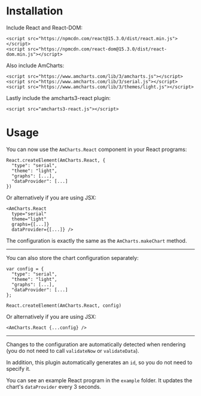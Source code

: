Installation
============

Include React and React-DOM:

```
<script src="https://npmcdn.com/react@15.3.0/dist/react.min.js"></script>
<script src="https://npmcdn.com/react-dom@15.3.0/dist/react-dom.min.js"></script>
```

Also include AmCharts:

```
<script src="https://www.amcharts.com/lib/3/amcharts.js"></script>
<script src="https://www.amcharts.com/lib/3/serial.js"></script>
<script src="https://www.amcharts.com/lib/3/themes/light.js"></script>
```

Lastly include the amcharts3-react plugin:

```
<script src="amcharts3-react.js"></script>
```

Usage
=====

You can now use the `AmCharts.React` component in your React programs:

```
React.createElement(AmCharts.React, {
  "type": "serial",
  "theme": "light",
  "graphs": [...],
  "dataProvider": [...]
})
```

Or alternatively if you are using JSX:

```
<AmCharts.React
  type="serial"
  theme="light"
  graphs={[...]}
  dataProvider={[...]} />
```

The configuration is exactly the same as the `AmCharts.makeChart` method.

----

You can also store the chart configuration separately:

```
var config = {
  "type": "serial",
  "theme": "light",
  "graphs": [...],
  "dataProvider": [...]
};
```

```
React.createElement(AmCharts.React, config)
```

Or alternatively if you are using JSX:

```
<AmCharts.React {...config} />
```

----

Changes to the configuration are automatically detected when rendering (you do not need to call `validateNow` or `validateData`).

In addition, this plugin automatically generates an `id`, so you do not need to specify it.

You can see an example React program in the `example` folder. It updates the chart's `dataProvider` every 3 seconds.

